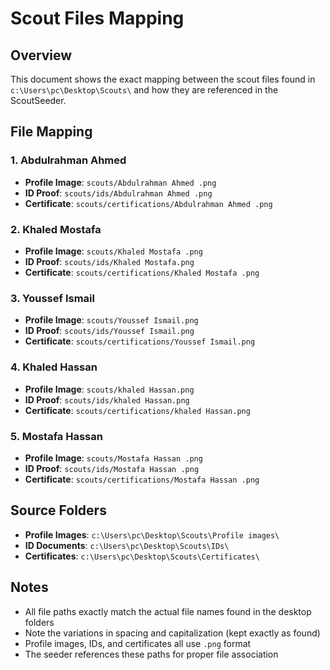 # Scout Files Mapping

## Overview
This document shows the exact mapping between the scout files found in `c:\Users\pc\Desktop\Scouts\` and how they are referenced in the ScoutSeeder.

## File Mapping

### 1. Abdulrahman Ahmed
- **Profile Image**: `scouts/Abdulrahman Ahmed .png`
- **ID Proof**: `scouts/ids/Abdulrahman Ahmed .png`
- **Certificate**: `scouts/certifications/Abdulrahman Ahmed .png`

### 2. Khaled Mostafa
- **Profile Image**: `scouts/Khaled Mostafa .png`
- **ID Proof**: `scouts/ids/Khaled Mostafa.png`
- **Certificate**: `scouts/certifications/Khaled Mostafa .png`

### 3. Youssef Ismail
- **Profile Image**: `scouts/Youssef Ismail.png`
- **ID Proof**: `scouts/ids/Youssef Ismail.png`
- **Certificate**: `scouts/certifications/Youssef Ismail.png`

### 4. Khaled Hassan
- **Profile Image**: `scouts/khaled Hassan.png`
- **ID Proof**: `scouts/ids/khaled Hassan.png`
- **Certificate**: `scouts/certifications/khaled Hassan.png`

### 5. Mostafa Hassan
- **Profile Image**: `scouts/Mostafa Hassan .png`
- **ID Proof**: `scouts/ids/Mostafa Hassan .png`
- **Certificate**: `scouts/certifications/Mostafa Hassan .png`

## Source Folders
- **Profile Images**: `c:\Users\pc\Desktop\Scouts\Profile images\`
- **ID Documents**: `c:\Users\pc\Desktop\Scouts\IDs\`
- **Certificates**: `c:\Users\pc\Desktop\Scouts\Certificates\`

## Notes
- All file paths exactly match the actual file names found in the desktop folders
- Note the variations in spacing and capitalization (kept exactly as found)
- Profile images, IDs, and certificates all use `.png` format
- The seeder references these paths for proper file association 